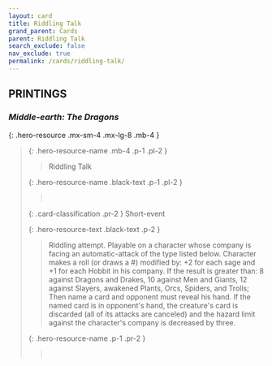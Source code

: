 ```yaml
---
layout: card
title: Riddling Talk
grand_parent: Cards
parent: Riddling Talk
search_exclude: false
nav_exclude: true
permalink: /cards/riddling-talk/
---
```


## PRINTINGS


### _Middle-earth: The Dragons_

{: .hero-resource .mx-sm-4 .mx-lg-8 .mb-4 }
> {: .hero-resource-name .mb-4 .p-1 .pl-2 }
> > <div class="card-mp"></div>
> > <div class="card-name">Riddling Talk</div>
>
> {: .hero-resource-name .black-text .p-1 .pl-2 }
> > &nbsp;
>
> {: .card-classification .pr-2 }
> Short-event
>
> {: .hero-resource-text .black-text .p-2 }
> > Riddling attempt. Playable on a character whose company is facing an automatic-attack of the type listed below. Character makes a roll (or draws a #) modified by: +2 for each sage and +1 for each Hobbit in his company. If the result is greater than: 8 against Dragons and Drakes, 10 against Men and Giants, 12 against Slayers, awakened Plants, Orcs, Spiders, and Trolls; Then name a card and opponent must reveal his hand. If the named card is in opponent's hand, the creature's card is discarded (all of its attacks are canceled) and the hazard limit against the character's company is decreased by three. 
> 
> {: .hero-resource-name .p-1 .pr-2 }
> > <div class="card-shield"></div>
> > <div class="card-corruption">&nbsp;</div>

